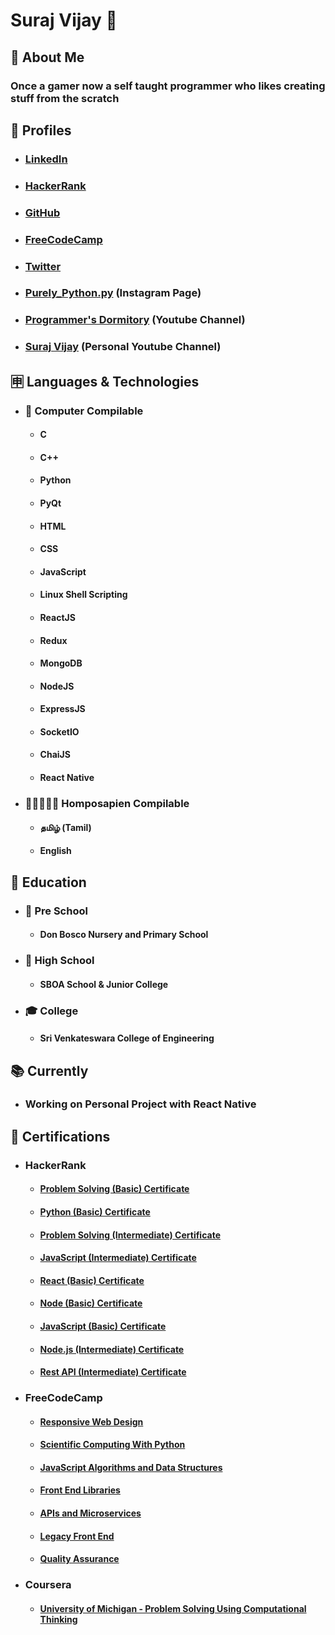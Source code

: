 # Suraj Vijay 🤵
## 🤷 About Me
### Once a gamer now a self taught programmer who likes creating stuff from the scratch

## 📒 Profiles
* ### [LinkedIn](https://www.linkedin.com/in/suraj-vijay-32b679224)
* ### [HackerRank](https://www.hackerrank.com/surajcpp115)
* ### [GitHub](https://github.com/its-me-sv)
* ### [FreeCodeCamp](https://www.freecodecamp.org/sura_vijay_115_py)
* ### [Twitter](https://twitter.com/surajvijay67)
* ### [Purely_Python.py](https://www.instagram.com/purely_python.py/) (Instagram Page)
* ### [Programmer's Dormitory](https://www.youtube.com/channel/UCjzb3NLEbS_amCj1mhhiu2w) (Youtube Channel)
* ### [Suraj Vijay](https://www.youtube.com/channel/UCzaYKv9poDcmO9J_Yg1dj5Q) (Personal Youtube Channel)
## 🈸 Languages & Technologies
* ### 🤖 Computer Compilable 
  * #### C
  * #### C++
  * #### Python
  * #### PyQt
  * #### HTML
  * #### CSS
  * #### JavaScript
  * #### Linux Shell Scripting
  * #### ReactJS
  * #### Redux
  * #### MongoDB
  * #### NodeJS
  * #### ExpressJS
  * #### SocketIO
  * #### ChaiJS
  * #### React Native
* ### 🧑🏻‍🤝‍🧑🏻 Homposapien Compilable
  * #### தமிழ் (Tamil)
  * #### English
 ## 🏫 Education
 * ### 🍭 Pre School
    * #### Don Bosco Nursery and Primary School
 * ### 🎒 High School
    * #### SBOA School & Junior College
 * ### 🎓 College
    * #### Sri Venkateswara College of Engineering
 ## 📚 Currently 
  * ### Working on Personal Project with React Native
 ## 📜 Certifications
 * ### HackerRank
    * #### [Problem Solving (Basic) Certificate](https://www.hackerrank.com/certificates/9ab00c1b70a3)
    * #### [Python (Basic) Certificate](https://www.hackerrank.com/certificates/6cc3fe2ce333)
    * #### [Problem Solving (Intermediate) Certificate](https://www.hackerrank.com/certificates/b58f2dd9c23a)
    * #### [JavaScript (Intermediate) Certificate](https://www.hackerrank.com/certificates/a8df11daf5d3)
    * #### [React (Basic) Certificate](https://www.hackerrank.com/certificates/e47e5b043717)
    * #### [Node (Basic) Certificate](https://www.hackerrank.com/certificates/992515588fbf)
    * #### [JavaScript (Basic) Certificate](https://www.hackerrank.com/certificates/e19e5488dd5f)
    * #### [Node.js (Intermediate) Certificate](https://www.hackerrank.com/certificates/de215f896713)
    * #### [Rest API (Intermediate) Certificate](https://www.hackerrank.com/certificates/c77f4d2476bd)
 * ### FreeCodeCamp
    * #### [Responsive Web Design](https://www.freecodecamp.org/certification/sura_vijay_115_py/responsive-web-design)
    * #### [Scientific Computing With Python](https://www.freecodecamp.org/certification/sura_vijay_115_py/scientific-computing-with-python-v7)
    * #### [JavaScript Algorithms and Data Structures](https://www.freecodecamp.org/certification/sura_vijay_115_py/javascript-algorithms-and-data-structures)
    * #### [Front End Libraries](https://www.freecodecamp.org/certification/sura_vijay_115_py/front-end-libraries)
    * #### [APIs and Microservices](https://www.freecodecamp.org/certification/sura_vijay_115_py/apis-and-microservices)
    * #### [Legacy Front End](https://www.freecodecamp.org/certification/sura_vijay_115_py/legacy-front-end)
    * #### [Quality Assurance](https://www.freecodecamp.org/certification/sura_vijay_115_py/quality-assurance-v7)
 * ###  Coursera
    * #### [University of Michigan - Problem Solving Using Computational Thinking](https://coursera.org/share/035a822fb286a7a6875f7d269746b2f3)
